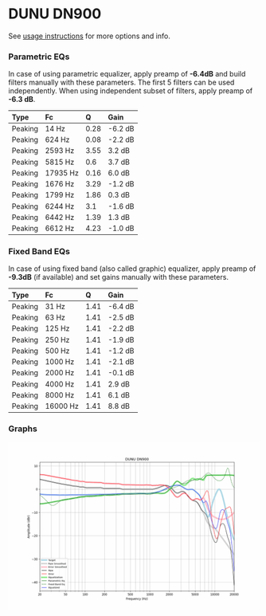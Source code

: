 # DUNU DN900
See [usage instructions](https://github.com/jaakkopasanen/AutoEq#usage) for more options and info.

### Parametric EQs
In case of using parametric equalizer, apply preamp of **-6.4dB** and build filters manually
with these parameters. The first 5 filters can be used independently.
When using independent subset of filters, apply preamp of **-6.3 dB**.

| Type    | Fc       |    Q | Gain    |
|:--------|:---------|:-----|:--------|
| Peaking | 14 Hz    | 0.28 | -6.2 dB |
| Peaking | 624 Hz   | 0.08 | -2.2 dB |
| Peaking | 2593 Hz  | 3.55 | 3.2 dB  |
| Peaking | 5815 Hz  | 0.6  | 3.7 dB  |
| Peaking | 17935 Hz | 0.16 | 6.0 dB  |
| Peaking | 1676 Hz  | 3.29 | -1.2 dB |
| Peaking | 1799 Hz  | 1.86 | 0.3 dB  |
| Peaking | 6244 Hz  | 3.1  | -1.6 dB |
| Peaking | 6442 Hz  | 1.39 | 1.3 dB  |
| Peaking | 6612 Hz  | 4.23 | -1.0 dB |

### Fixed Band EQs
In case of using fixed band (also called graphic) equalizer, apply preamp of **-9.3dB**
(if available) and set gains manually with these parameters.

| Type    | Fc       |    Q | Gain    |
|:--------|:---------|:-----|:--------|
| Peaking | 31 Hz    | 1.41 | -6.4 dB |
| Peaking | 63 Hz    | 1.41 | -2.5 dB |
| Peaking | 125 Hz   | 1.41 | -2.2 dB |
| Peaking | 250 Hz   | 1.41 | -1.9 dB |
| Peaking | 500 Hz   | 1.41 | -1.2 dB |
| Peaking | 1000 Hz  | 1.41 | -2.1 dB |
| Peaking | 2000 Hz  | 1.41 | -0.1 dB |
| Peaking | 4000 Hz  | 1.41 | 2.9 dB  |
| Peaking | 8000 Hz  | 1.41 | 6.1 dB  |
| Peaking | 16000 Hz | 1.41 | 8.8 dB  |

### Graphs
![](./DUNU%20DN900.png)